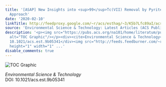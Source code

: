 ```yaml
---
title: '[ASAP] New Insights into <sup>99</sup>Tc(VII) Removal by Pyrite: A Spectroscopic
  Approach'
date: '2020-02-10'
linkTitle: http://feedproxy.google.com/~r/acs/esthag/~3/K5b7Lfc89aI/acs.est.9b05341
source: 'Environmental Science & Technology: Latest Articles (ACS Publications)'
description: '<p><img src="https://pubs.acs.org/na101/home/literatum/publisher/achs/journals/content/esthag/0/esthag.ahead-of-print/acs.est.9b05341/20200210/images/medium/es9b05341_0002.gif"
  alt="TOC Graphic"/></p><div><cite>Environmental Science & Technology</cite></div><div>DOI:
  10.1021/acs.est.9b05341</div><img src="http://feeds.feedburner.com/~r/acs/esthag/~4/K5b7Lfc89aI"
  height="1" width="1" ...'
disable_comments: true
---
```

<p><img src="https://pubs.acs.org/na101/home/literatum/publisher/achs/journals/content/esthag/0/esthag.ahead-of-print/acs.est.9b05341/20200210/images/medium/es9b05341_0002.gif" alt="TOC Graphic"/></p><div><cite>Environmental Science & Technology</cite></div><div>DOI: 10.1021/acs.est.9b05341</div><img src="http://feeds.feedburner.com/~r/acs/esthag/~4/K5b7Lfc89aI" height="1" width="1" ...